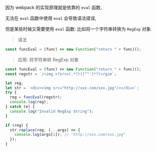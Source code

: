 因为 webpack 的实现原理就是依靠的 `eval` 函数,

无法在 `eval` 函数中使用 `eval` 会导致语法错误,

但是某些时候又需要使用 `eval` 函数: 比如将一个字符串转换为 `RegExp` 对象

> 语法

```js
const funcEval = (func) => new Function("return " + func)();
```

> 应用: 将字符串转 RegExp 对象

```js
const funcEval = (func) => new Function("return " + func)();
const regstr = `/<img.+?src=(.*?)([^"']*?)>/gim`;

let reg;
let str = `<div><img src="http://xxx.com/xxx.jpg"/></div>`;
try {
  reg = funcEval(regstr);
  console.log(reg);
} catch (e) {
  console.log("Invalid RegExp String");
}

if (reg) {
  str.replace(reg, (...args) => {
    console.log(args[1]); // "http://xxx.com/xxx.jpg"
  });
}
```
